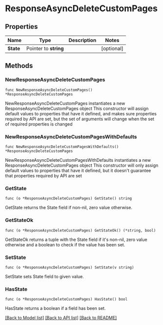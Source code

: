 # ResponseAsyncDeleteCustomPages

## Properties

Name | Type | Description | Notes
------------ | ------------- | ------------- | -------------
**State** | Pointer to **string** |  | [optional] 

## Methods

### NewResponseAsyncDeleteCustomPages

`func NewResponseAsyncDeleteCustomPages() *ResponseAsyncDeleteCustomPages`

NewResponseAsyncDeleteCustomPages instantiates a new ResponseAsyncDeleteCustomPages object
This constructor will assign default values to properties that have it defined,
and makes sure properties required by API are set, but the set of arguments
will change when the set of required properties is changed

### NewResponseAsyncDeleteCustomPagesWithDefaults

`func NewResponseAsyncDeleteCustomPagesWithDefaults() *ResponseAsyncDeleteCustomPages`

NewResponseAsyncDeleteCustomPagesWithDefaults instantiates a new ResponseAsyncDeleteCustomPages object
This constructor will only assign default values to properties that have it defined,
but it doesn't guarantee that properties required by API are set

### GetState

`func (o *ResponseAsyncDeleteCustomPages) GetState() string`

GetState returns the State field if non-nil, zero value otherwise.

### GetStateOk

`func (o *ResponseAsyncDeleteCustomPages) GetStateOk() (*string, bool)`

GetStateOk returns a tuple with the State field if it's non-nil, zero value otherwise
and a boolean to check if the value has been set.

### SetState

`func (o *ResponseAsyncDeleteCustomPages) SetState(v string)`

SetState sets State field to given value.

### HasState

`func (o *ResponseAsyncDeleteCustomPages) HasState() bool`

HasState returns a boolean if a field has been set.


[[Back to Model list]](../README.md#documentation-for-models) [[Back to API list]](../README.md#documentation-for-api-endpoints) [[Back to README]](../README.md)


